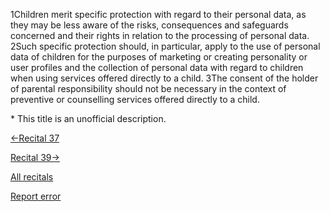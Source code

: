 
1Children merit specific protection with regard to their personal data, as they may be less aware of the risks, consequences and safeguards concerned and their rights in relation to the processing of personal data. 2Such specific protection should, in particular, apply to the use of personal data of children for the purposes of marketing or creating personality or user profiles and the collection of personal data with regard to children when using services offered directly to a child. 3The consent of the holder of parental responsibility should not be necessary in the context of preventive or counselling services offered directly to a child.


\* This title is an unofficial description.




[←Recital 37](https://gdpr-info.eu/recitals/no-37/ "37 - Group of undertakings")


[Recital 39→](https://gdpr-info.eu/recitals/no-39/ "39 - Principles of Data Processing")


[All recitals](https://gdpr-info.eu/recitals/)

[Report error](https://gdpr-info.eu/gf/?TB_iframe=true&height=306 "Your message")

